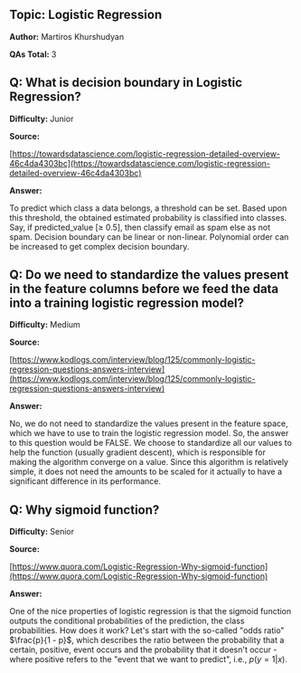 ## **Topic: Logistic Regression**

**Author:** Martiros Khurshudyan

**QAs Total:** 3

## **Q: What is decision boundary in Logistic Regression?**

**Difficulty:** Junior

**Source:**

[https://towardsdatascience.com/logistic-regression-detailed-overview-46c4da4303bc](https://towardsdatascience.com/logistic-regression-detailed-overview-46c4da4303bc)

**Answer:**

To predict which class a data belongs, a threshold can be set. Based upon this threshold, the obtained estimated probability is classified into classes.
Say, if predicted_value [≥ 0.5], then classify email as spam else as not spam.
Decision boundary can be linear or non-linear. Polynomial order can be increased to get complex decision boundary.


## **Q: Do we need to standardize the values present in the feature columns before we feed the data into a training logistic regression model?**

**Difficulty:** Medium

**Source:**

[https://www.kodlogs.com/interview/blog/125/commonly-logistic-regression-questions-answers-interview](https://www.kodlogs.com/interview/blog/125/commonly-logistic-regression-questions-answers-interview)

**Answer:**

No, we do not need to standardize the values present in the feature space, which we have to use to train the logistic regression model. So, the answer to this question would be FALSE. We choose to standardize all our values to help the function (usually gradient descent), which is responsible for making the algorithm converge on a value. Since this algorithm is relatively simple, it does not need the amounts to be scaled for it actually to have a significant difference in its performance.


## **Q: Why sigmoid function?**

**Difficulty:** Senior

**Source:**

[https://www.quora.com/Logistic-Regression-Why-sigmoid-function](https://www.quora.com/Logistic-Regression-Why-sigmoid-function)

**Answer:**

One of the nice properties of logistic regression is that the sigmoid function outputs the conditional probabilities of the prediction, the class probabilities. How does it work? Let's start with the so-called "odds ratio" $\frac{p}{1 - p}$, which describes the ratio between the probability that a certain, positive, event occurs and the probability that it doesn't occur - where positive refers to the "event that we want to predict", i.e., $p(y=1|x)$.
